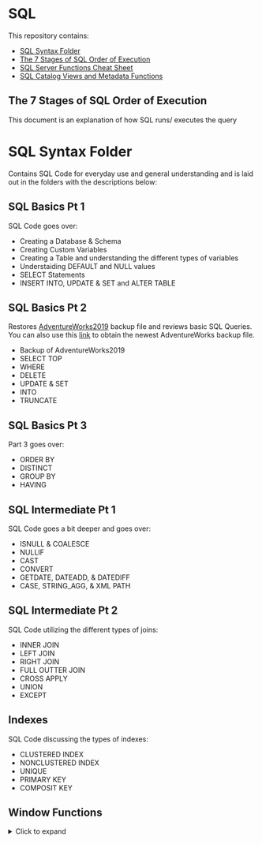 # SQL
This repository contains:
- [SQL Syntax Folder](/SQL%20Syntax)
- [The 7 Stages of SQL Order of Execution](/7%20Stages%20of%20SQL%20Order%20of%20Execution.txt)
- [SQL Server Functions Cheat Sheet](/SQL%20Server%20Functions%20Cheat%20Sheet.txt)
- [SQL Catalog Views and Metadata Functions](/SQL%20Catalog%20Views%20and%20Metadata%20Functions.sql)

## The 7 Stages of SQL Order of Execution
This document is an explanation of how SQL runs/ executes the query

# SQL Syntax Folder
Contains SQL Code for everyday use and general understanding and is laid out in the folders with the descriptions below:

## SQL Basics Pt 1
SQL Code goes over:
- Creating a Database & Schema
- Creating Custom Variables
- Creating a Table and understanding the different types of variables
- Understaiding DEFAULT and NULL values
- SELECT Statements
- INSERT INTO, UPDATE & SET and ALTER TABLE

## SQL Basics Pt 2
Restores [AdventureWorks2019](https://github.com/Microsoft/sql-server-samples/releases/download/adventureworks/AdventureWorks2019.bak) backup file and reviews basic SQL Queries. You can also use this [link](https://learn.microsoft.com/en-us/sql/samples/adventureworks-install-configure?view=sql-server-ver16&tabs=ssms) to obtain the newest AdventureWorks backup file.
- Backup of AdventureWorks2019
- SELECT TOP
- WHERE
- DELETE
- UPDATE & SET
- INTO
- TRUNCATE

## SQL Basics Pt 3
Part 3 goes over:
- ORDER BY
- DISTINCT
- GROUP BY
- HAVING

## SQL Intermediate Pt 1
SQL Code goes a bit deeper and goes over:
- ISNULL & COALESCE
- NULLIF
- CAST
- CONVERT
- GETDATE, DATEADD, & DATEDIFF
- CASE, STRING_AGG, & XML PATH

## SQL Intermediate Pt 2
SQL Code utilizing the different types of joins:
- INNER JOIN
- LEFT JOIN
- RIGHT JOIN
- FULL OUTTER JOIN
- CROSS APPLY
- UNION
- EXCEPT

## Indexes
SQL Code discussing the types of indexes:
- CLUSTERED INDEX
- NONCLUSTERED INDEX
- UNIQUE
- PRIMARY KEY
- COMPOSIT KEY

## Window Functions


<details>
  <summary>Click to expand</summary>

  This content will be hidden until the user clicks "Click to expand".  
  You can include anything here—text, code blocks, images, etc.

  ```python
  print("Hello from inside the dropdown!")
